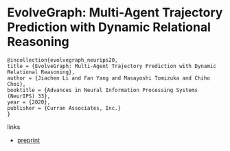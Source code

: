 # EvolveGraph: Multi-Agent Trajectory Prediction with Dynamic Relational Reasoning

```
@incollection{evolvegraph_neurips20,
title = {EvolveGraph: Multi-Agent Trajectory Prediction with Dynamic Relational Reasoning},
author = {Jiachen Li and Fan Yang and Masayoshi Tomizuka and Chiho Choi},
booktitle = {Advances in Neural Information Processing Systems (NeurIPS) 33},
year = {2020},
publisher = {Curran Associates, Inc.}
}
```

links
- [preprint](https://www.researchgate.net/publication/344454811_EvolveGraph_Multi-Agent_Trajectory_Prediction_with_Dynamic_Relational_Reasoning)
